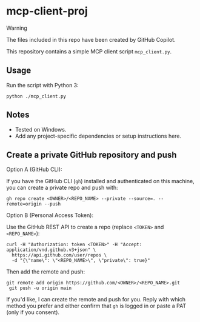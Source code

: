 # mcp-client-proj
> [!WARNING]
> The files included in this repo have been created by GitHub Copilot.

This repository contains a simple MCP client script `mcp_client.py`.

Usage
-----

Run the script with Python 3:

```
python ./mcp_client.py
```

Notes
-----

- Tested on Windows.
- Add any project-specific dependencies or setup instructions here.

Create a private GitHub repository and push
-----------------------------------------

Option A (GitHub CLI):

If you have the GitHub CLI (`gh`) installed and authenticated on this machine, you can create a private repo and push with:

```
gh repo create <OWNER>/<REPO_NAME> --private --source=. --remote=origin --push
```

Option B (Personal Access Token):

Use the GitHub REST API to create a repo (replace `<TOKEN>` and `<REPO_NAME>`):

```
curl -H "Authorization: token <TOKEN>" -H "Accept: application/vnd.github.v3+json" \
  https://api.github.com/user/repos \
  -d "{\"name\": \"<REPO_NAME>\", \"private\": true}"
```

Then add the remote and push:

```
git remote add origin https://github.com/<OWNER>/<REPO_NAME>.git
 git push -u origin main
```

If you'd like, I can create the remote and push for you. Reply with which method you prefer and either confirm that `gh` is logged in or paste a PAT (only if you consent).
